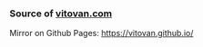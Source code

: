 ### Source of [vitovan.com](https://vitovan.com)

Mirror on Github Pages: https://vitovan.github.io/

